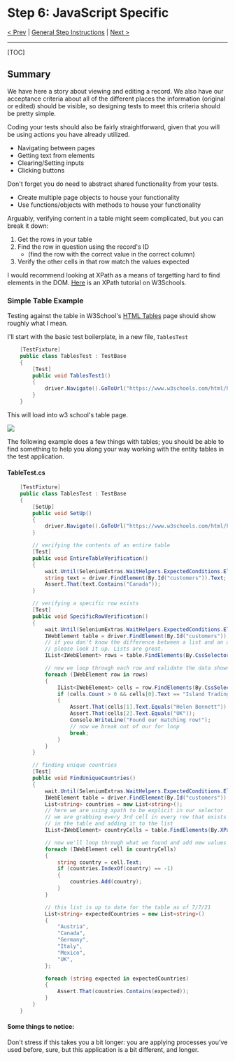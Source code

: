 # Step 6: JavaScript Specific

[< Prev](./js5.md) | [General Step Instructions](../step6.md) | [Next >](./js7.md)

---

[TOC]

## Summary

We have here a story about viewing and editing a record. We also have our acceptance criteria about all of the different places the information (original or edited) should be visible, so designing tests to meet this criteria should be pretty simple.

Coding your tests should also be fairly straightforward, given that you will be using actions you have already utilized.

-   Navigating between pages
-   Getting text from elements
-   Clearing/Setting inputs
-   Clicking buttons

Don't forget you do need to abstract shared functionality from your tests.

-   Create multiple page objects to house your functionality
-   Use functions/objects with methods to house your functionality

Arguably, verifying content in a table might seem complicated, but you can break it down:

1. Get the rows in your table
1. Find the row in question using the record's ID
    - (find the row with the correct value in the correct column)
1. Verify the other cells in that row match the values expected

I would recommend looking at XPath as a means of targetting hard to find elements in the DOM. [Here](https://www.w3schools.com/xml/xpath_intro.asp) is an XPath tutorial on W3Schools.

### Simple Table Example

Testing against the table in W3School's [HTML Tables](https://www.w3schools.com/html/html_tables.asp) page should show roughly what I mean.

I'll start with the basic test boilerplate, in a new file, `TablesTest`

```C#
    [TestFixture]
    public class TablesTest : TestBase
    {
        [Test]
        public void TablesTest1()
        {
            driver.Navigate().GoToUrl("https://www.w3schools.com/html/html_tables.asp");
        }
    }
```

This will load into w3 school's table page.

![](./screencaps/w3schoolstable.png)

The following example does a few things with tables; you should be able to find something to help you along your way working with the entity tables in the test application.

#### TableTest.cs

```C#
    [TestFixture]
    public class TablesTest : TestBase
    {
        [SetUp]
        public void SetUp()
        {
            driver.Navigate().GoToUrl("https://www.w3schools.com/html/html_tables.asp");
        }

        // verifying the contents of an entire table
        [Test]
        public void EntireTableVerification()
        {
            wait.Until(SeleniumExtras.WaitHelpers.ExpectedConditions.ElementIsVisible(By.Id("customers")));
            string text = driver.FindElement(By.Id("customers")).Text;
            Assert.That(text.Contains("Canada"));
        }

        // verifying a specific row exists
        [Test]
        public void SpecificRowVerification()
        {
            wait.Until(SeleniumExtras.WaitHelpers.ExpectedConditions.ElementIsVisible(By.Id("customers")));
            IWebElement table = driver.FindElement(By.Id("customers"));
            // if you don't know the difference between a list and an array
            // please look it up. Lists are great.
            IList<IWebElement> rows = table.FindElements(By.CssSelector("tr"));

            // now we loop through each row and validate the data shown
            foreach (IWebElement row in rows)
            {
                IList<IWebElement> cells = row.FindElements(By.CssSelector("td"));
                if (cells.Count > 0 && cells[0].Text == "Island Trading")
                {
                    Assert.That(cells[1].Text.Equals("Helen Bennett"));
                    Assert.That(cells[2].Text.Equals("UK"));
                    Console.WriteLine("Found our matching row!");
                    // now we break out of our for loop
                    break;
                }
            }
        }

        // finding unique countries
        [Test]
        public void FindUniqueCountries()
        {
            wait.Until(SeleniumExtras.WaitHelpers.ExpectedConditions.ElementIsVisible(By.Id("customers")));
            IWebElement table = driver.FindElement(By.Id("customers"));
            List<string> countries = new List<string>();
            // here we are using xpath to be explicit in our selector
            // we are grabbing every 3rd cell in every row that exists
            // in the table and adding it to the list
            IList<IWebElement> countryCells = table.FindElements(By.XPath("//tr/td[3]"));

            // now we'll loop through what we found and add new values into the countries List
            foreach (IWebElement cell in countryCells)
            {
                string country = cell.Text;
                if (countries.IndexOf(country) == -1)
                {
                    countries.Add(country);
                }
            }

            // this list is up to date for the table as of 7/7/21
            List<string> expectedCountries = new List<string>()
            {
                "Austria",
                "Canada",
                "Germany",
                "Italy",
                "Mexico",
                "UK",
            };

            foreach (string expected in expectedCountries)
            {
                Assert.That(countries.Contains(expected));
            }
        }
    }
```

#### Some things to notice:

Don't stress if this takes you a bit longer: you are applying processes you've used before, sure, but this application is a bit different, and longer.
